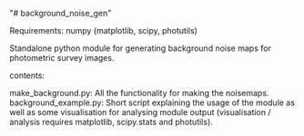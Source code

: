 "# background_noise_gen" 

Requirements: numpy (matplotlib, scipy, photutils)

Standalone python module for generating background noise maps for photometric survey images.

contents:

make_background.py:     All the functionality for making the noisemaps.
background_example.py:  Short script explaining the usage of the module as well as some visualisation for analysing module output (visualisation / analysis requires matplotlib, scipy.stats and photutils).
